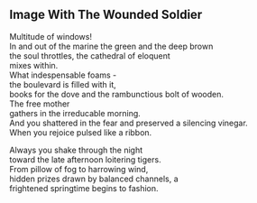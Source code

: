 Image With The Wounded Soldier
------------------------------
Multitude of windows!  
In and out of the marine the green and the deep brown  
the soul throttles, the cathedral of eloquent  
mixes within.  
What indespensable foams -  
the boulevard is filled with it,  
books for the dove and the rambunctious bolt of wooden.  
The free mother  
gathers in the irreducable morning.  
And you shattered in the fear and preserved a silencing vinegar.  
When you rejoice pulsed like a ribbon.  
  
Always you shake through the night  
toward the late afternoon loitering tigers.  
From pillow of fog to harrowing wind,  
hidden prizes drawn by balanced channels, a  
frightened springtime begins to fashion.  
